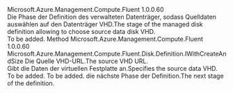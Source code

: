 <Type Name="IWithDataDiskFromVhd" FullName="Microsoft.Azure.Management.Compute.Fluent.Disk.Definition.IWithDataDiskFromVhd">
  <TypeSignature Language="C#" Value="public interface IWithDataDiskFromVhd" />
  <TypeSignature Language="ILAsm" Value=".class public interface auto ansi abstract IWithDataDiskFromVhd" />
  <TypeSignature Language="DocId" Value="T:Microsoft.Azure.Management.Compute.Fluent.Disk.Definition.IWithDataDiskFromVhd" />
  <TypeSignature Language="VB.NET" Value="Public Interface IWithDataDiskFromVhd" />
  <TypeSignature Language="F#" Value="type IWithDataDiskFromVhd = interface" />
  <AssemblyInfo>
    <AssemblyName>Microsoft.Azure.Management.Compute.Fluent</AssemblyName>
    <AssemblyVersion>1.0.0.60</AssemblyVersion>
  </AssemblyInfo>
  <Interfaces />
  <Docs>
    <summary>
            <span data-ttu-id="80076-101">Die Phase der Definition des verwalteten Datenträger, sodass Quelldaten auswählen auf den Datenträger VHD.</span><span class="sxs-lookup"><span data-stu-id="80076-101">The stage of the managed disk definition allowing to choose source data disk VHD.</span></span>
            </summary>
    <remarks>To be added.</remarks>
  </Docs>
  <Members>
    <Member MemberName="FromVhd">
      <MemberSignature Language="C#" Value="public Microsoft.Azure.Management.Compute.Fluent.Disk.Definition.IWithCreateAndSize FromVhd (string vhdUrl);" />
      <MemberSignature Language="ILAsm" Value=".method public hidebysig newslot virtual instance class Microsoft.Azure.Management.Compute.Fluent.Disk.Definition.IWithCreateAndSize FromVhd(string vhdUrl) cil managed" />
      <MemberSignature Language="DocId" Value="M:Microsoft.Azure.Management.Compute.Fluent.Disk.Definition.IWithDataDiskFromVhd.FromVhd(System.String)" />
      <MemberSignature Language="VB.NET" Value="Public Function FromVhd (vhdUrl As String) As IWithCreateAndSize" />
      <MemberSignature Language="F#" Value="abstract member FromVhd : string -&gt; Microsoft.Azure.Management.Compute.Fluent.Disk.Definition.IWithCreateAndSize" Usage="iWithDataDiskFromVhd.FromVhd vhdUrl" />
      <MemberType>Method</MemberType>
      <AssemblyInfo>
        <AssemblyName>Microsoft.Azure.Management.Compute.Fluent</AssemblyName>
        <AssemblyVersion>1.0.0.60</AssemblyVersion>
      </AssemblyInfo>
      <ReturnValue>
        <ReturnType>Microsoft.Azure.Management.Compute.Fluent.Disk.Definition.IWithCreateAndSize</ReturnType>
      </ReturnValue>
      <Parameters>
        <Parameter Name="vhdUrl" Type="System.String" />
      </Parameters>
      <Docs>
        <param name="vhdUrl"><span data-ttu-id="80076-102">Die Quelle VHD-URL.</span><span class="sxs-lookup"><span data-stu-id="80076-102">The source VHD URL.</span></span></param>
        <summary>
            <span data-ttu-id="80076-103">Gibt die Daten der virtuellen Festplatte an.</span><span class="sxs-lookup"><span data-stu-id="80076-103">Specifies the source data VHD.</span></span>
            </summary>
        <returns>To be added.</returns>
        <remarks>To be added.</remarks>
        <return><span data-ttu-id="80076-104">die nächste Phase der Definition.</span><span class="sxs-lookup"><span data-stu-id="80076-104">The next stage of the definition.</span></span></return>
      </Docs>
    </Member>
  </Members>
</Type>